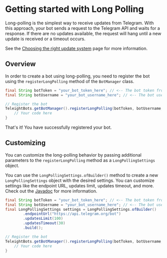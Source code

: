 # Getting started with Long Polling
Long-polling is the simplest way to receive updates from Telegram. With this approach, your bot sends a request to the Telegram API and waits for a response. If there are no updates available, the request will hang until a new update is received or a timeout occurs.

See the [Choosing the right update system](./choosing-update-system) page for more information.

## Overview
In order to create a bot using long-polling, you need to register the bot using the `registerLongPolling` method of the `BotManager` class.

```java
final String botToken = "your_bot_token_here"; // <-- The bot token from @BotFather
final String botUsername = "your_bot_username_here"; // <-- The bot username

// Register the bot
TeleightBots.getBotManager().registerLongPolling(botToken, botUsername, bot -> {
    // Your code here
}
```

That's it! You have successfully registered your bot.

## Customizing
You can customize the long-polling behavior by passing additional parameters to the `registerLongPolling` method as a `LongPollingSettings` object.

You can use the `LongPollingSettings.ofBuilder()` method to create a new `LongPollingSettings` object with the desired settings.
You can customize settings like the endpoint URL, updates limit, updates timeout, and more. Check out the [Javadoc](https://teleight.dev/javadoc/dev/teleight/teleightbots/LongPollingSettings.html) for more information.

```java
final String botToken = "your_bot_token_here"; // <-- The bot token from @BotFather
final String botUsername = "your_bot_username_here"; // <-- The bot username
final LongPollingSettings settings = LongPollingSettings.ofBuilder()
        .endpointUrl("https://api.telegram.org/bot")
        .updatesLimit(100)
        .updatesTimeout(30)
        .build();

// Register the bot
TeleightBots.getBotManager().registerLongPolling(botToken, botUsername, settings, bot -> {
    // Your code here
}
```
